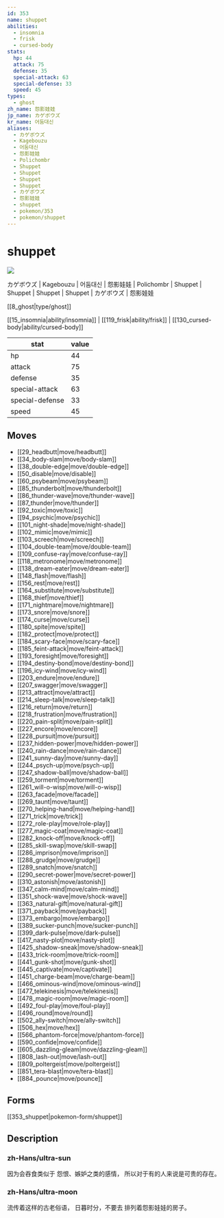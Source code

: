 ```yaml
---
id: 353
name: shuppet
abilities:
  - insomnia
  - frisk
  - cursed-body
stats:
  hp: 44
  attack: 75
  defense: 35
  special-attack: 63
  special-defense: 33
  speed: 45
types:
  - ghost
zh_name: 怨影娃娃
jp_name: カゲボウズ
kr_name: 어둠대신
aliases:
  - カゲボウズ
  - Kagebouzu
  - 어둠대신
  - 怨影娃娃
  - Polichombr
  - Shuppet
  - Shuppet
  - Shuppet
  - Shuppet
  - カゲボウズ
  - 怨影娃娃
  - shuppet
  - pokemon/353
  - pokemon/shuppet
---
```

# shuppet

![](https://raw.githubusercontent.com/PokeAPI/sprites/master/sprites/pokemon/353.png)

カゲボウズ | Kagebouzu | 어둠대신 | 怨影娃娃 | Polichombr | Shuppet | Shuppet | Shuppet | Shuppet | カゲボウズ | 怨影娃娃

[[8_ghost|type/ghost]]

[[15_insomnia|ability/insomnia]] | [[119_frisk|ability/frisk]] | [[130_cursed-body|ability/cursed-body]]

|stat|value|
|---|---|
|hp|44|
|attack|75|
|defense|35|
|special-attack|63|
|special-defense|33|
|speed|45|


## Moves

- [[29_headbutt|move/headbutt]]
- [[34_body-slam|move/body-slam]]
- [[38_double-edge|move/double-edge]]
- [[50_disable|move/disable]]
- [[60_psybeam|move/psybeam]]
- [[85_thunderbolt|move/thunderbolt]]
- [[86_thunder-wave|move/thunder-wave]]
- [[87_thunder|move/thunder]]
- [[92_toxic|move/toxic]]
- [[94_psychic|move/psychic]]
- [[101_night-shade|move/night-shade]]
- [[102_mimic|move/mimic]]
- [[103_screech|move/screech]]
- [[104_double-team|move/double-team]]
- [[109_confuse-ray|move/confuse-ray]]
- [[118_metronome|move/metronome]]
- [[138_dream-eater|move/dream-eater]]
- [[148_flash|move/flash]]
- [[156_rest|move/rest]]
- [[164_substitute|move/substitute]]
- [[168_thief|move/thief]]
- [[171_nightmare|move/nightmare]]
- [[173_snore|move/snore]]
- [[174_curse|move/curse]]
- [[180_spite|move/spite]]
- [[182_protect|move/protect]]
- [[184_scary-face|move/scary-face]]
- [[185_feint-attack|move/feint-attack]]
- [[193_foresight|move/foresight]]
- [[194_destiny-bond|move/destiny-bond]]
- [[196_icy-wind|move/icy-wind]]
- [[203_endure|move/endure]]
- [[207_swagger|move/swagger]]
- [[213_attract|move/attract]]
- [[214_sleep-talk|move/sleep-talk]]
- [[216_return|move/return]]
- [[218_frustration|move/frustration]]
- [[220_pain-split|move/pain-split]]
- [[227_encore|move/encore]]
- [[228_pursuit|move/pursuit]]
- [[237_hidden-power|move/hidden-power]]
- [[240_rain-dance|move/rain-dance]]
- [[241_sunny-day|move/sunny-day]]
- [[244_psych-up|move/psych-up]]
- [[247_shadow-ball|move/shadow-ball]]
- [[259_torment|move/torment]]
- [[261_will-o-wisp|move/will-o-wisp]]
- [[263_facade|move/facade]]
- [[269_taunt|move/taunt]]
- [[270_helping-hand|move/helping-hand]]
- [[271_trick|move/trick]]
- [[272_role-play|move/role-play]]
- [[277_magic-coat|move/magic-coat]]
- [[282_knock-off|move/knock-off]]
- [[285_skill-swap|move/skill-swap]]
- [[286_imprison|move/imprison]]
- [[288_grudge|move/grudge]]
- [[289_snatch|move/snatch]]
- [[290_secret-power|move/secret-power]]
- [[310_astonish|move/astonish]]
- [[347_calm-mind|move/calm-mind]]
- [[351_shock-wave|move/shock-wave]]
- [[363_natural-gift|move/natural-gift]]
- [[371_payback|move/payback]]
- [[373_embargo|move/embargo]]
- [[389_sucker-punch|move/sucker-punch]]
- [[399_dark-pulse|move/dark-pulse]]
- [[417_nasty-plot|move/nasty-plot]]
- [[425_shadow-sneak|move/shadow-sneak]]
- [[433_trick-room|move/trick-room]]
- [[441_gunk-shot|move/gunk-shot]]
- [[445_captivate|move/captivate]]
- [[451_charge-beam|move/charge-beam]]
- [[466_ominous-wind|move/ominous-wind]]
- [[477_telekinesis|move/telekinesis]]
- [[478_magic-room|move/magic-room]]
- [[492_foul-play|move/foul-play]]
- [[496_round|move/round]]
- [[502_ally-switch|move/ally-switch]]
- [[506_hex|move/hex]]
- [[566_phantom-force|move/phantom-force]]
- [[590_confide|move/confide]]
- [[605_dazzling-gleam|move/dazzling-gleam]]
- [[808_lash-out|move/lash-out]]
- [[809_poltergeist|move/poltergeist]]
- [[851_tera-blast|move/tera-blast]]
- [[884_pounce|move/pounce]]

## Forms



[[353_shuppet|pokemon-form/shuppet]]

## Description

### zh-Hans/ultra-sun

因为会吞食类似于
怨恨、嫉妒之类的感情，
所以对于有的人来说是可贵的存在。

### zh-Hans/ultra-moon

流传着这样的古老俗语，
日暮时分，不要去
排列着怨影娃娃的房子。

